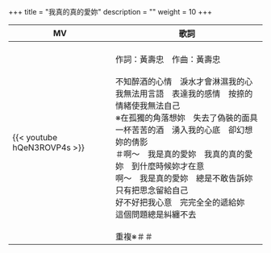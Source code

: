 +++
title = "我真的真的愛妳"
description = ""
weight = 10
+++


MV  | 歌詞  
--------------|-------
{{< youtube hQeN3ROVP4s >}}|<br/>作詞：黃壽忠　作曲：黃壽忠<br/><br/>不知醉酒的心情　淚水才會淋濕我的心<br/>我無法用言語　表達我的感情　按捺的情緒使我無法自己<br/>※在孤獨的角落想妳　失去了偽裝的面具<br/>一杯苦苦的酒　湧入我的心底　卻幻想妳的倩影<br/>＃啊～　我是真的愛妳　我真的真的愛妳　到什麼時候妳才在意<br/>啊～　我是真的愛妳　總是不敢告訴妳　只有把思念留給自己<br/>好不好把我心意　完完全全的遞給妳　這個問題總是糾纏不去<br/><br/>重複※＃＃